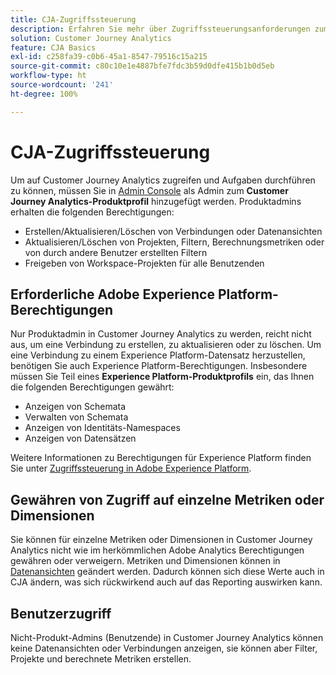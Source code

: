 ```yaml
---
title: CJA-Zugriffssteuerung
description: Erfahren Sie mehr über Zugriffssteuerungsanforderungen zum Erstellen von Verbindungen, Hinzufügen von Datensätzen, Erstellen von Datenansichten usw.
solution: Customer Journey Analytics
feature: CJA Basics
exl-id: c258fa39-c0b6-45a1-8547-79516c15a215
source-git-commit: c80c10e1e4887bfe7fdc3b59d0dfe415b1b0d5eb
workflow-type: ht
source-wordcount: '241'
ht-degree: 100%

---
```


# CJA-Zugriffssteuerung

Um auf Customer Journey Analytics zugreifen und Aufgaben durchführen zu können, müssen Sie in [Admin Console](https://adminconsole.adobe.com/enterprise/) als Admin zum **Customer Journey Analytics-Produktprofil** hinzugefügt werden. Produktadmins erhalten die folgenden Berechtigungen:

* Erstellen/Aktualisieren/Löschen von Verbindungen oder Datenansichten
* Aktualisieren/Löschen von Projekten, Filtern, Berechnungsmetriken oder von durch andere Benutzer erstellten Filtern
* Freigeben von Workspace-Projekten für alle Benutzenden

## Erforderliche Adobe Experience Platform-Berechtigungen

Nur Produktadmin in Customer Journey Analytics zu werden, reicht nicht aus, um eine Verbindung zu erstellen, zu aktualisieren oder zu löschen. Um eine Verbindung zu einem Experience Platform-Datensatz herzustellen, benötigen Sie auch Experience Platform-Berechtigungen. Insbesondere müssen Sie Teil eines **Experience Platform-Produktprofils** ein, das Ihnen die folgenden Berechtigungen gewährt:

* Anzeigen von Schemata
* Verwalten von Schemata
* Anzeigen von Identitäts-Namespaces
* Anzeigen von Datensätzen

Weitere Informationen zu Berechtigungen für Experience Platform finden Sie unter [Zugriffssteuerung in Adobe Experience Platform](https://experienceleague.adobe.com/docs/experience-platform/access-control/home.html?lang=de).

## Gewähren von Zugriff auf einzelne Metriken oder Dimensionen

Sie können für einzelne Metriken oder Dimensionen in Customer Journey Analytics nicht wie im herkömmlichen Adobe Analytics Berechtigungen gewähren oder verweigern. Metriken und Dimensionen können in [Datenansichten](/help/data-views/data-views.md) geändert werden. Dadurch können sich diese Werte auch in CJA ändern, was sich rückwirkend auch auf das Reporting auswirken kann.

## Benutzerzugriff

Nicht-Produkt-Admins (Benutzende) in Customer Journey Analytics können keine Datenansichten oder Verbindungen anzeigen, sie können aber Filter, Projekte und berechnete Metriken erstellen.

